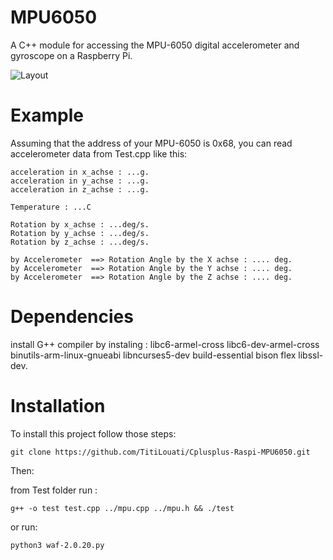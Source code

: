 # MPU6050
A C++ module for accessing the MPU-6050 digital accelerometer and gyroscope on a Raspberry Pi.

![Layout](https://github.com/TitiLouati/Cplusplus-Raspi-MPU6050/blob/main/MPU_6050_Driver/mpu6050.png)

# Example
Assuming that the address of your MPU-6050 is 0x68, you can read accelerometer data from Test.cpp like this:

```
acceleration in x_achse : ...g.
acceleration in y_achse : ...g.
acceleration in z_achse : ...g.

Temperature : ...C

Rotation by x_achse : ...deg/s.
Rotation by y_achse : ...deg/s.
Rotation by z_achse : ...deg/s.

by Accelerometer  ==> Rotation Angle by the X achse : .... deg. 
by Accelerometer  ==> Rotation Angle by the Y achse : .... deg. 
by Accelerometer  ==> Rotation Angle by the Z achse : .... deg. 

```
# Dependencies
install G++ compiler by instaling : libc6-armel-cross libc6-dev-armel-cross binutils-arm-linux-gnueabi libncurses5-dev build-essential bison flex libssl-dev. 

# Installation
To install this project follow those steps: 

```
git clone https://github.com/TitiLouati/Cplusplus-Raspi-MPU6050.git

```
Then:

from Test folder run : 

```
g++ -o test test.cpp ../mpu.cpp ../mpu.h && ./test

```

or run: 

```
python3 waf-2.0.20.py

```








